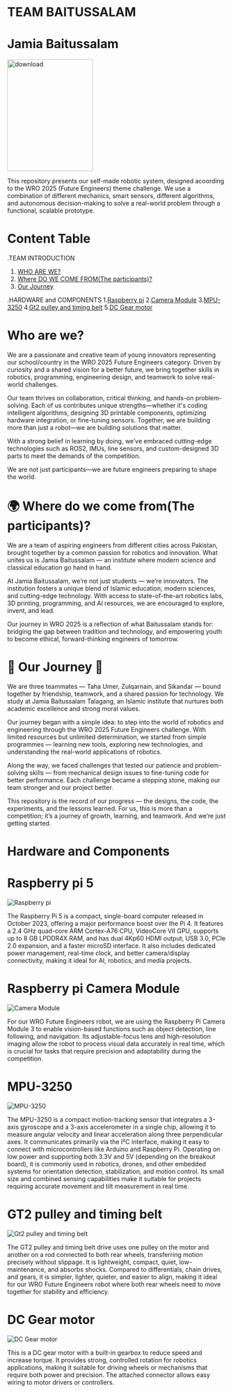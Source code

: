 # TEAM BAITUSSALAM
# Jamia Baitussalam

<img width="197" height="256" alt="download" src="https://github.com/user-attachments/assets/0e03e373-d699-4b1d-b68f-fd0811d3ac7c" />

This repository presents our self-made robotic system, designed acoording to the WRO 2025 (Future Engineers) theme challenge. We use a combination of different mechanics, smart sensors, different algorithms, and autonomous decision-making to solve a real-world problem through a functional, scalable prototype.

# Content Table
.TEAM INTRODUCTION
1. [WHO ARE WE?](https://github.com/Sikandar-005/WRO-2025-Future-Engineers---TEAM-BAITUSSALAM?tab=readme-ov-file#who-are-we)
2. [Where DO WE COME FROM(The participants)?](https://github.com/Sikandar-005/WRO-2025-Future-Engineers---TEAM-BAITUSSALAM/blob/main/README.md#-where-do-we-come-fromthe-participants)
3. [Our Journey](https://github.com/Sikandar-005/WRO-2025-Future-Engineers---TEAM-BAITUSSALAM?tab=readme-ov-file#-our-journey-)

.HARDWARE and COMPONENTS
1.[Raspberry pi](https://github.com/user-attachments/assets/f6b54607-f8fc-4b6a-986e-6b2b88c25254)
2.[Camera Module](https://github.com/user-attachments/assets/0c51fa4a-6ccb-4bd7-aa29-6db345808e71)
3.[MPU-3250](https://github.com/user-attachments/assets/c8154028-0de9-4fd7-9c22-bdc2e1b53ec4)
4.[Gt2 pulley and timing belt](https://github.com/user-attachments/assets/f114bbc2-4523-4d2e-b8ea-52cbe363f821)
5.[DC Gear motor](https://github.com/user-attachments/assets/a6dd3591-e93e-451e-b14c-a7cabe141219)


# Who are we?

We are a passionate and creative team of young innovators representing our school/country in the WRO 2025 Future Engineers category. Driven by curiosity and a shared vision for a better future, we bring together skills in robotics, programming, engineering design, and teamwork to solve real-world challenges.

Our team thrives on collaboration, critical thinking, and hands-on problem-solving. Each of us contributes unique strengths—whether it's coding intelligent algorithms, designing 3D printable components, optimizing hardware integration, or fine-tuning sensors. Together, we are building more than just a robot—we are building solutions that matter.

With a strong belief in learning by doing, we’ve embraced cutting-edge technologies such as ROS2, IMUs, line sensors, and custom-designed 3D parts to meet the demands of the competition.

We are not just participants—we are future engineers preparing to shape the world.
# 🌍 Where do we come from(The participants)?

We are a team of aspiring engineers from different cities across Pakistan, brought together by a common passion for robotics and innovation. What unites us is Jamia Baitussalam — an institute where modern science and classical education go hand in hand.

At Jamia Baitussalam, we’re not just students — we’re innovators. The institution fosters a unique blend of Islamic education, modern sciences, and cutting-edge technology. With access to state-of-the-art robotics labs, 3D printing, programming, and AI resources, we are encouraged to explore, invent, and lead.

Our journey in WRO 2025 is a reflection of what Baitussalam stands for: bridging the gap between tradition and technology, and empowering youth to become ethical, forward-thinking engineers of tomorrow.

# 🚀 Our Journey 🌟

We are three teammates — Taha Umer, Zulqarnain, and Sikandar — bound together by friendship, teamwork, and a shared passion for technology. We study at Jamia Baitussalam Talagang, an Islamic institute that nurtures both academic excellence and strong moral values.

Our journey began with a simple idea: to step into the world of robotics and engineering through the WRO 2025 Future Engineers challenge. With limited resources but unlimited determination, we started from simple programmes — learning new tools, exploring new technologies, and understanding the real-world applications of robotics.

Along the way, we faced challenges that tested our patience and problem-solving skills — from mechanical design issues to fine-tuning code for better performance. Each challenge became a stepping stone, making our team stronger and our project better.

This repository is the record of our progress — the designs, the code, the experiments, and the lessons learned. For us, this is more than a competition; it’s a journey of growth, learning, and teamwork. And we’re just getting started.

# Hardware and Components
# Raspberry pi 5
![Raspberry pi](https://github.com/user-attachments/assets/f6b54607-f8fc-4b6a-986e-6b2b88c25254)

The Raspberry Pi 5 is a compact, single-board computer released in October 2023, offering a major performance boost over the Pi 4. It features a 2.4 GHz quad-core ARM Cortex-A76 CPU, VideoCore VII GPU, supports up to 8 GB LPDDR4X RAM, and has dual 4Kp60 HDMI output, USB 3.0, PCIe 2.0 expansion, and a faster microSD interface. It also includes dedicated power management, real-time clock, and better camera/display connectivity, making it ideal for AI, robotics, and media projects.

# Raspberry pi Camera Module

![Camera Module](https://github.com/user-attachments/assets/0c51fa4a-6ccb-4bd7-aa29-6db345808e71)

For our WRO Future Engineers robot, we are using the Raspberry Pi Camera Module 3 to enable vision-based functions such as object detection, line following, and navigation. Its adjustable-focus lens and high-resolution imaging allow the robot to process visual data accurately in real time, which is crucial for tasks that require precision and adaptability during the competition.


# MPU-3250

![MPU-3250](https://github.com/user-attachments/assets/c8154028-0de9-4fd7-9c22-bdc2e1b53ec4)

The MPU-3250 is a compact motion-tracking sensor that integrates a 3-axis gyroscope and a 3-axis accelerometer in a single chip, allowing it to measure angular velocity and linear acceleration along three perpendicular axes. It communicates primarily via the I²C interface, making it easy to connect with microcontrollers like Arduino and Raspberry Pi. Operating on low power and supporting both 3.3V and 5V (depending on the breakout board), it is commonly used in robotics, drones, and other embedded systems for orientation detection, stabilization, and motion control. Its small size and combined sensing capabilities make it suitable for projects requiring accurate movement and tilt measurement in real time.

# GT2 pulley and timing belt

![Gt2 pulley and timing belt](https://github.com/user-attachments/assets/f114bbc2-4523-4d2e-b8ea-52cbe363f821)

The GT2 pulley and timing belt drive uses one pulley on the motor and another on a rod connected to both rear wheels, transferring motion precisely without slippage. It is lightweight, compact, quiet, low-maintenance, and absorbs shocks. Compared to differentials, chain drives, and gears, it is simpler, lighter, quieter, and easier to align, making it ideal for our WRO Future Engineers robot where both rear wheels need to move together for stability and efficiency.

# DC Gear motor

![DC Gear motor](https://github.com/user-attachments/assets/a6dd3591-e93e-451e-b14c-a7cabe141219)

This is a DC gear motor with a built-in gearbox to reduce speed and increase torque. It provides strong, controlled rotation for robotics applications, making it suitable for driving wheels or mechanisms that require both power and precision. The attached connector allows easy wiring to motor drivers or controllers.

















